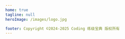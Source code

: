```yaml
---
home: true
tagline: null
heroImage: /images/logo.jpg

footer: Copyright ©2024-2025 Coding 练级宝典 版权所有
---
```

